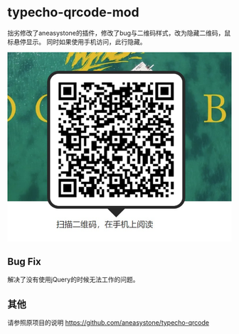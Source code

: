 # typecho-qrcode-mod
拙劣修改了aneasystone的插件，修改了bug与二维码样式，改为隐藏二维码，鼠标悬停显示。
同时如果使用手机访问，此行隐藏。

![Screenshot](https://github.com/signxer/typecho-qrcode/raw/master/Screenshot.jpg)

## Bug Fix
解决了没有使用jQuery的时候无法工作的问题。

## 其他
请参照原项目的说明
https://github.com/aneasystone/typecho-qrcode
